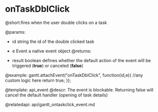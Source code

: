 onTaskDblClick
=============
@short:fires when the user double clicks on a task
	

@params:
- id		string		the id of the double clicked task
* e		Event		a native event object
@returns:  
- result     boolean       defines whether the default action of the event will be triggered (<b>true</b>) or canceled (<b>false</b>) 

@example:
gantt.attachEvent("onTaskDblClick", function(id,e){
    //any custom logic here
    return true;
});

@template:	api_event
@descr:
The event is blockable. Returning false will cancel the default handler (opening of task details)

@relatedapi:
	api/gantt_ontaskclick_event.md